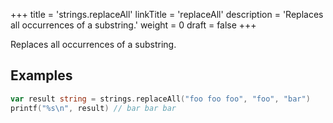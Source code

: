 +++
title = 'strings.replaceAll'
linkTitle = 'replaceAll'
description = 'Replaces all occurrences of a substring.'
weight = 0
draft = false
+++

Replaces all occurrences of a substring.

## Examples

```go
var result string = strings.replaceAll("foo foo foo", "foo", "bar")
printf("%s\n", result) // bar bar bar
```

